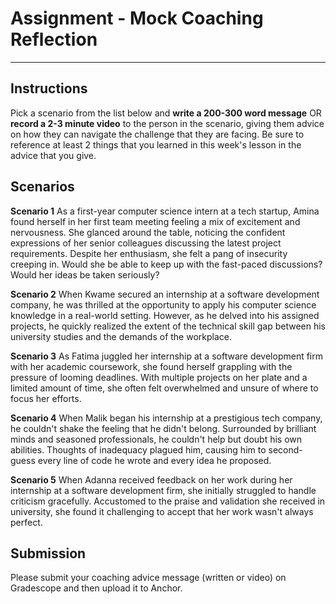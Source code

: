 # Assignment - Mock Coaching Reflection

---

## Instructions

Pick a scenario from the list below and **write a 200-300 word message** OR **record a 2-3 minute video** to the person in the scenario, giving them advice on how they can navigate the challenge that they are facing. Be sure to reference at least 2 things that you learned in this week's lesson in the advice that you give.

## Scenarios

**Scenario 1**
As a first-year computer science intern at a tech startup, Amina found herself in her first team meeting feeling a mix of excitement and nervousness. She glanced around the table, noticing the confident expressions of her senior colleagues discussing the latest project requirements. Despite her enthusiasm, she felt a pang of insecurity creeping in. Would she be able to keep up with the fast-paced discussions? Would her ideas be taken seriously?

**Scenario 2**
When Kwame secured an internship at a software development company, he was thrilled at the opportunity to apply his computer science knowledge in a real-world setting. However, as he delved into his assigned projects, he quickly realized the extent of the technical skill gap between his university studies and the demands of the workplace.

**Scenario 3**
As Fatima juggled her internship at a software development firm with her academic coursework, she found herself grappling with the pressure of looming deadlines. With multiple projects on her plate and a limited amount of time, she often felt overwhelmed and unsure of where to focus her efforts.

**Scenario 4**
When Malik began his internship at a prestigious tech company, he couldn't shake the feeling that he didn't belong. Surrounded by brilliant minds and seasoned professionals, he couldn't help but doubt his own abilities. Thoughts of inadequacy plagued him, causing him to second-guess every line of code he wrote and every idea he proposed.

**Scenario 5**
When Adanna received feedback on her work during her internship at a software development firm, she initially struggled to handle criticism gracefully. Accustomed to the praise and validation she received in university, she found it challenging to accept that her work wasn't always perfect.

## Submission

Please submit your coaching advice message (written or video) on Gradescope and then upload it to Anchor.
